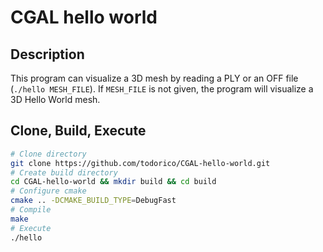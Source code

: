 # CGAL hello world

## Description

This program can visualize a 3D mesh by reading a PLY or an OFF file (`./hello MESH_FILE`). If `MESH_FILE` is not given, the program will visualize a 3D Hello World mesh.

## Clone, Build, Execute

```bash
# Clone directory
git clone https://github.com/todorico/CGAL-hello-world.git
# Create build directory
cd CGAL-hello-world && mkdir build && cd build
# Configure cmake
cmake .. -DCMAKE_BUILD_TYPE=DebugFast
# Compile
make
# Execute
./hello
```
